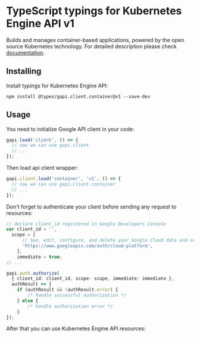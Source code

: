 # TypeScript typings for Kubernetes Engine API v1

Builds and manages container-based applications, powered by the open source Kubernetes technology.
For detailed description please check [documentation](https://cloud.google.com/container-engine/).

## Installing

Install typings for Kubernetes Engine API:

```
npm install @types/gapi.client.container@v1 --save-dev
```

## Usage

You need to initialize Google API client in your code:

```typescript
gapi.load('client', () => {
  // now we can use gapi.client
  // ...
});
```

Then load api client wrapper:

```typescript
gapi.client.load('container', 'v1', () => {
  // now we can use gapi.client.container
  // ...
});
```

Don't forget to authenticate your client before sending any request to resources:

```typescript
// declare client_id registered in Google Developers Console
var client_id = '',
  scope = [ 
      // See, edit, configure, and delete your Google Cloud data and see the email address for your Google Account.
      'https://www.googleapis.com/auth/cloud-platform',
    ],
    immediate = true;
// ...

gapi.auth.authorize(
  { client_id: client_id, scope: scope, immediate: immediate },
  authResult => {
    if (authResult && !authResult.error) {
        /* handle successful authorization */
    } else {
        /* handle authorization error */
    }
});
```

After that you can use Kubernetes Engine API resources:

```typescript
```
